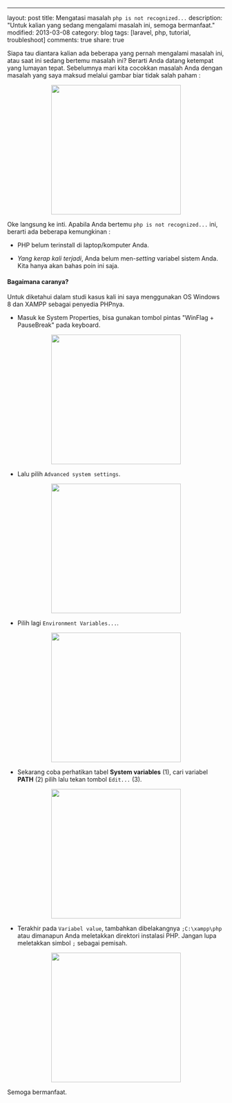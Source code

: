 ---
layout: post
title: Mengatasi masalah `php is not recognized...`
description: "Untuk kalian yang sedang mengalami masalah ini, semoga bermanfaat."
modified: 2013-03-08
category: blog
tags: [laravel, php, tutorial, troubleshoot]
comments: true
share: true


Siapa tau diantara kalian ada beberapa yang pernah mengalami masalah ini, atau saat ini sedang bertemu masalah ini? Berarti Anda datang ketempat yang lumayan tepat. Sebelumnya mari kita cocokkan masalah Anda dengan masalah yang saya maksud melalui gambar biar tidak salah paham :

<center>
	<a href="{{ site.url }}/assets/post/2013-03-08-mengatasi-masalah-php-not-recognized-0.jpg" target="_blank"> 
		<img src="{{ site.url }}/assets/post/2013-03-08-mengatasi-masalah-php-not-recognized-0.jpg" width="300px"/>
	</a>
</center>

Oke langsung ke inti. Apabila Anda bertemu `php is not recognized...` ini, berarti ada beberapa kemungkinan :

- PHP belum terinstall di laptop/komputer Anda.

- *Yang kerap kali terjadi*, Anda belum men-*setting* variabel sistem Anda. Kita hanya akan bahas poin ini saja.

#### Bagaimana caranya? 

Untuk diketahui dalam studi kasus kali ini saya menggunakan OS Windows 8 dan XAMPP sebagai penyedia PHPnya.

- Masuk ke System Properties, bisa gunakan tombol pintas "WinFlag + PauseBreak" pada keyboard.

<center>
	<a href="{{ site.url }}/assets/post/2013-03-08-mengatasi-masalah-php-not-recognized-5.jpg" target="_blank"> 
		<img src="{{ site.url }}/assets/post/2013-03-08-mengatasi-masalah-php-not-recognized-5.jpg" width="300px"/>
	</a>
</center>

- Lalu pilih `Advanced system settings`.

<center>
	<a href="{{ site.url }}/assets/post/2013-03-08-mengatasi-masalah-php-not-recognized-1.jpg" target="_blank"> 
		<img src="{{ site.url }}/assets/post/2013-03-08-mengatasi-masalah-php-not-recognized-1.jpg" width="300px"/>
	</a>
</center>

- Pilih lagi `Environment Variables...`.

<center>
	<a href="{{ site.url }}/assets/post/2013-03-08-mengatasi-masalah-php-not-recognized-2.jpg" target="_blank"> 
		<img src="{{ site.url }}/assets/post/2013-03-08-mengatasi-masalah-php-not-recognized-2.jpg" width="300px"/>
	</a>
</center>

- Sekarang coba perhatikan tabel **System variables** (1), cari variabel **PATH** (2) pilih lalu tekan tombol `Edit...` (3).

<center>
	<a href="{{ site.url }}/assets/post/2013-03-08-mengatasi-masalah-php-not-recognized-3.jpg" target="_blank"> 
		<img src="{{ site.url }}/assets/post/2013-03-08-mengatasi-masalah-php-not-recognized-3.jpg" width="300px"/>
	</a>
</center>

- Terakhir pada `Variabel value`, tambahkan dibelakangnya `;C:\xampp\php` atau dimanapun Anda meletakkan direktori instalasi PHP. Jangan lupa meletakkan simbol `;` sebagai pemisah.

<center>
	<a href="{{ site.url }}/assets/post/2013-03-08-mengatasi-masalah-php-not-recognized-4.jpg" target="_blank"> 
		<img src="{{ site.url }}/assets/post/2013-03-08-mengatasi-masalah-php-not-recognized-4.jpg" width="300px"/>
	</a>
</center>

Semoga bermanfaat.